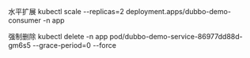 水平扩展
kubectl scale --replicas=2 deployment.apps/dubbo-demo-consumer -n app

强制删除
kubectl delete -n app pod/dubbo-demo-service-86977dd88d-gm6s5 --grace-period=0 --force
